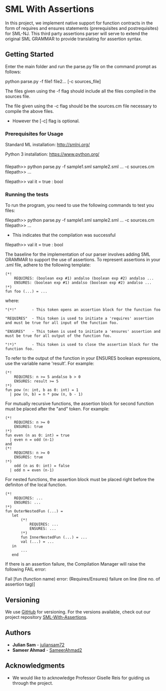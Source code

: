 # SML With Assertions #

In this project, we implement native support for function contracts in the form of requires and ensures statements (prerequisites and postrequisites) for SML-NJ. This third party assertions parser will serve to extend the original SML GRAMMAR to provide translating for assertion syntax. 

## Getting Started ##

Enter the main folder and run the parse.py file on the command prompt as follows:

python parse.py -f file1 file2... [-c sources_file] 

The files given using the -f flag should include all the files compiled in the sources file.

The file given using the -c flag should be the sources.cm file necessary to compile the above files.

* However the [-c] flag is optional.

### Prerequisites for Usage

Standard ML installation:
http://smlnj.org/

Python 3 installation:
https://www.python.org/

###


filepath>> python parse.py -f sample1.sml sample2.sml ...  -c sources.cm
filepath>> ...

filepath>> val it = true : bool 

### Running the tests ###

To run the program, you need to use the following commands to test you files:

filepath>> python parse.py -f sample1.sml sample2.sml ...  -c sources.cm
filepath>> ...

* This indicates that the compilation was successful

filepath>> val it = true : bool

The baseline for the implementation of our parser involves adding SML GRAMMAR to support the use of
assertions. To represent assertions in your .sml file, adhere to the following template:

    (*! 
    	REQUIRES: (boolean exp #1) andalso (boolean exp #2) andalso ... 
    	ENSURES: (boolean exp #1) andalso (boolean exp #2) andalso ...
    !*)
    fun foo (...) = ... 

where: 

	"(*!" 		- This token opens an assertion block for the function foo

	"REQUIRES"  - This token is used to initiate a 'requires' assertion and must be true for all input of the function foo.

	"ENSURES"   - This token is used to initiate a 'ensures' assertion and must be true for all output of the function foo.

	"!*)"	    - This token is used to close the assertion block for the function foo.


To refer to the output of the function in your ENSURES boolean expressions, use the variable name  'result'. For example:

    (*!
    	REQUIRES: n >= 5 andalso b > 0
    	ENSURES: result >= 5 
    !*)
    fun pow (n: int, b as 0: int) = 1
      | pow (n, b) = n * pow (n, b - 1)


For mutually recursive functions, the assertion block for second function must be placed after the "and" token. For example:

    (*!
    	REQUIRES: n >= 0
    	ENSURES: true
    !*)
    fun even (n as 0: int) = true
      | even n = odd (n-1)
    and 
    (*!
    	REQUIRES: n >= 0
    	ENSURES: true
    !*)
        odd (n as 0: int) = false
      | odd n = even (n-1)

For nested functions, the assertion block must be placed right before the definiton of the local function.

    (*!
    	REQUIRES: ...
    	ENSURES: ...
    !*)
    fun OuterNestedFun (...) =
       let
           (*!
    	       REQUIRES: ...
    		   ENSURES: ...
    	   !*)
           fun InnerNestedFun (...) = ...
           val (...) = ...
       in
           ...
       end

If there is an assertion failure, the Compilation Manager will raise the following FAIL error:

Fail [fun (function name) error: (Requires/Ensures) failure on line (line no. of assertion tag)]

## Versioning ##

We use [GitHub](http://github.com/) for versioning. For the versions available, check out our project repository [SML-With-Assertions](https://github.com/Julian-Sam/SML-with-Assertions). 

## Authors ##

* **Julian Sam**   - [juliansam72](https://github.com/juliansam72)
* **Sameer Ahmad** - [SameerAhmad2](https://github.com/SameerAhmad2)

## Acknowledgments ##

* We would like to acknowledge Professor Giselle Reis for guiding us through the project.
